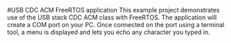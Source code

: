 #USB CDC ACM FreeRTOS application
This example project demonstrates use of the USB stack CDC ACM class with FreeRTOS.
The application will create a COM port on your PC. 
Once connected on the port using a terminal tool, a menu is displayed and lets you echo any character you typed in.
  